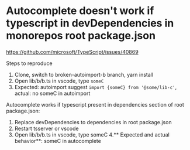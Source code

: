# Autocomplete doesn't work if typescript in devDependencies in monorepos root package.json

https://github.com/microsoft/TypeScript/issues/40869

Steps to reproduce

1. Clone, switch to broken-autoimport-b branch, yarn install
2. Open lib/b/b.ts in vscode, type `someC`
3. Expected: autoimport suggest `import {someC} from '@some/lib-c'`, actual: no someC in autoimport

Autocomplete works if typescript present in dependencies section of root package.json:

1. Replace devDependencies to dependencies in root package.json
2. Restart tsserver or vscode
3. Open lib/b/b.ts in vscode, type someC
4.** Expected and actual behavior**: someC in autocomplete
